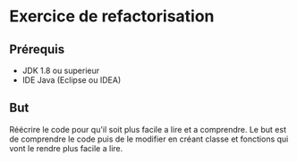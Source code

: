 # Exercice de refactorisation

## Prérequis
* JDK 1.8 ou superieur
* IDE Java (Eclipse ou IDEA)

## But
Réécrire le code pour qu'il soit plus facile a lire et a comprendre.
Le but est de comprendre le code puis de le modifier en créant classe et fonctions qui vont le rendre plus facile a lire.
